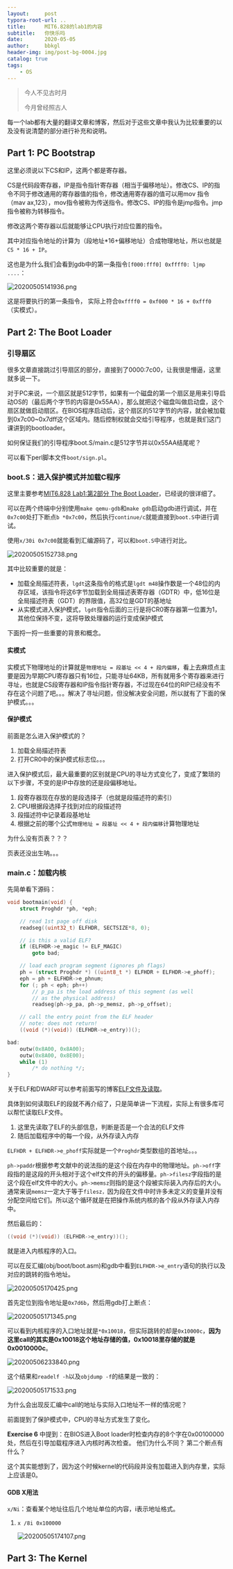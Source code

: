 ```yaml
---
layout:     post
typora-root-url: ..
title:      MIT6.828的lab1的内容
subtitle:   你快乐吗
date:       2020-05-05
author:     bbkgl
header-img: img/post-bg-0004.jpg
catalog: true
tags:
    - OS
---
```


>今人不见古时月
>
>今月曾经照古人

每一个lab都有大量的翻译文章和博客，然后对于这些文章中我认为比较重要的以及没有说清楚的部分进行补充和说明。

## Part 1: PC Bootstrap

这里必须说以下CS和IP，这两个都是寄存器。

CS是代码段寄存器，IP是指令指针寄存器（相当于偏移地址）。修改CS、IP的指令不同于修改通用的寄存器值的指令，修改通用寄存器的值可以用mov 指令（mav ax,123），mov指令被称为传送指令。修改CS、IP的指令是jmp指令。jmp指令被称为转移指令。

修改这两个寄存器以后就能够让CPU执行对应位置的指令。

其中对应指令地址的计算为（段地址*16+偏移地址）合成物理地址，所以也就是`CS * 16 + IP`。

这也是为什么我们会看到gdb中的第一条指令`[f000:fff0] 0xffff0: ljmp ....`：

![20200505141936.png](/cloud_img/20200505141936.png)

这是将要执行的第一条指令， 实际上符合`0xffff0 = 0xf000 * 16 + 0xfff0 `（实模式）。

## Part 2: The Boot Loader

### 引导扇区

很多文章直接跳过引导扇区的部分，直接到了0000:7c00，让我很是懵逼，这里就多说一下。

对于PC来说，一个扇区就是512字节，如果有一个磁盘的第一个扇区是用来引导启动OS的（最后两个字节的内容是0x55AA），那么就把这个磁盘叫做启动盘，这个扇区就做启动扇区。在BIOS程序启动后，这个扇区的512字节的内容，就会被加载到0x7c00~0x7dff这个区域内。随后控制权就会交给引导程序，也就是我们这门课讲到的bootloader。

如何保证我们的引导程序boot.S/main.c是512字节并以0x55AA结尾呢？

可以看下perl脚本文件`boot/sign.pl`。

### boot.S：进入保护模式并加载C程序

这里主要参考[MIT6.828 Lab1:第2部分 The Boot Loader](<https://blog.csdn.net/bysui/article/details/51453329>)，已经说的很详细了。

可以在两个终端中分别使用`make qemu-gdb`和`make gdb`启动gdb进行调试，并在`0x7c00`处打下断点`b *0x7c00`，然后执行`continue/c`就能直接到`boot.S`中进行调试。

使用`x/30i 0x7c00`就能看到汇编源码了，可以和`boot.S`中进行对比。

![20200505152738.png](/cloud_img/20200505152738.png)

其中比较重要的就是：

- 加载全局描述符表，`lgdt`这条指令的格式是`lgdt m48`操作数是一个48位的内存区域，该指令将这6字节加载到全局描述表寄存器（GDTR）中，低16位是全局描述符表（GDT）的界限值，高32位是GDT的基地址
- 从实模式进入保护模式，`lgdt`指令后面的三行是将CR0寄存器第一位置为1，其他位保持不变，这将导致处理器的运行变成保护模式

下面捋一捋一些重要的背景和概念。

#### 实模式

实模式下物理地址的计算就是`物理地址 = 段基址 << 4 + 段内偏移`，看上去麻烦点主要是因为早期CPU寄存器只有16位，只能寻址64KB，所有就用多个寄存器来进行寻址，也就是CS段寄存器和IP指令指针寄存器，不过现在64位的RIP已经没有不存在这个问题了吧。。。解决了寻址问题，但没解决安全问题，所以就有了下面的保护模式。。。

#### 保护模式

前面是怎么进入保护模式的？

1. 加载全局描述符表
2. 打开CR0中的保护模式标志位。。。

进入保护模式后，最大最重要的区别就是CPU的寻址方式变化了，变成了繁琐的以下步骤，不变的是IP中存放的还是段偏移地址。

1. 段寄存器现在存放的是段选择子（也就是段描述符的索引）
2. CPU根据段选择子找到对应的段描述符
3. 段描述符中记录着段基地址
4. 根据之前的哪个公式`物理地址 = 段基址 << 4 + 段内偏移`计算物理地址

为什么没有页表？？？

页表还没出生呐。。。

### main.c：加载内核

先简单看下源码：

```cpp
void bootmain(void) {
	struct Proghdr *ph, *eph;

	// read 1st page off disk
	readseg((uint32_t) ELFHDR, SECTSIZE*8, 0);

	// is this a valid ELF?
	if (ELFHDR->e_magic != ELF_MAGIC)
		goto bad;

	// load each program segment (ignores ph flags)
	ph = (struct Proghdr *) ((uint8_t *) ELFHDR + ELFHDR->e_phoff);
	eph = ph + ELFHDR->e_phnum;
	for (; ph < eph; ph++)
		// p_pa is the load address of this segment (as well
		// as the physical address)
		readseg(ph->p_pa, ph->p_memsz, ph->p_offset);

	// call the entry point from the ELF header
	// note: does not return!
	((void (*)(void)) (ELFHDR->e_entry))();

bad:
	outw(0x8A00, 0x8A00);
	outw(0x8A00, 0x8E00);
	while (1)
		/* do nothing */;
}
```

关于ELF和DWARF可以参考前面写的博客[ELF文件及读取](<https://bbkgl.github.io/2020/01/06/elf%E6%96%87%E4%BB%B6%E5%92%8C%E8%AF%BB%E5%8F%96elf%E4%BF%A1%E6%81%AF/>)。

具体到如何读取ELF的段就不再介绍了，只是简单讲一下流程，实际上有很多库可以帮忙读取ELF文件。

1. 这里先读取了ELF的头部信息，判断是否是一个合法的ELF文件
2. 随后加载程序中的每一个段，从外存读入内存

`ELFHDR + ELFHDR->e_phoff`实际就是一个`Proghdr`类型数组的首地址。。。

`ph->paddr`根据参考文献中的说法指的是这个段在内存中的物理地址。`ph->off`字段指的是这段的开头相对于这个elf文件的开头的偏移量。`ph->filesz`字段指的是这个段在elf文件中的大小。`ph->memsz`则指的是这个段被实际装入内存后的大小。通常来说`memsz`一定大于等于`filesz，`因为段在文件中时许多未定义的变量并没有分配空间给它们。所以这个循环就是在把操作系统内核的各个段从外存读入内存中。

然后最后的：

```cpp
((void (*)(void)) (ELFHDR->e_entry))();
```

就是进入内核程序的入口。

可以在反汇编(obj/boot/boot.asm)和gdb中看到`ELFHDR->e_entry`语句的执行以及对应的跳转的指令地址。

![20200505170425.png](/cloud_img/20200505170425.png)

首先定位到指令地址是`0x7d6b`，然后用gdb打上断点：

![20200505171345.png](/cloud_img/20200505171345.png)

可以看到内核程序的入口地址就是`*0x10018`，但实际跳转的却是`0x10000c`，**因为这里call的其实是0x10018这个地址存储的值，0x10018里存储的就是0x0010000c**。

![20200506233840.png](/cloud_img/20200506233840.png)

这个结果和`readelf -h`以及`objdump -f`的结果是一致的：

![20200505171533.png](/cloud_img/20200505171533.png)

为什么会出现反汇编中call的地址与实际入口地址不一样的情况呢？

前面提到了保护模式中，CPU的寻址方式发生了变化。

**Exercise 6** 中提到：在BIOS进入Boot loader时检查内存的8个字在0x00100000处，然后在引导加载程序进入内核时再次检查。 他们为什么不同？ 第二个断点有什么？

这个其实能想到了，因为这个时候kernel的代码段并没有加载进入到内存里，实际上应该是0。

#### GDB X用法

`x/Ni`：查看某个地址往后几个地址单位的内容，i表示地址格式。

1. `x /8i 0x100000`

   ![20200505174107.png](/cloud_img/20200505174107.png)

## Part 3: The Kernel


